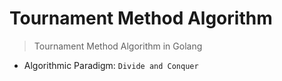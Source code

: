 # Tournament Method Algorithm

> Tournament Method Algorithm in Golang

- Algorithmic Paradigm: `Divide and Conquer`
